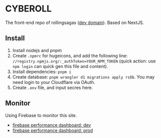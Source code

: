 # CYBEROLL

The front-end repo of rollingsagas ([dev domain](https://dev.cyberoll.pages.dev/)).
Based on NextJS.

## Install

1. Install nodejs and pnpm
1. Create `.npmrc` for hugeicons, and add the following line: `//registry.npmjs.org/:_authToken=YOUR_NPM_TOKEN` (quick action: use `npm login` can quick gen this file and content).
1. Install dependencies: `pnpm i`
1. Create database: `pnpm wrangler d1 migrations apply rsDb`. You may need login to your Cloudflare via OAuth.
1. Create `.env` file, and input secres here.

## Monitor

Using Firebase to monitor this site.

- [firebase performance dashboard: dev](https://console.firebase.google.com/project/rollingsagas/performance/app/web:MGEwMmRhMTAtZDJiMi00ZGQ4LWJiMGItYjM0NDlhNmRmYmMw/trends?hl=zh-cn)
- [firebase performance dashboard: prod](https://console.firebase.google.com/project/rollingsagas/performance/app/web:ZjZkMTQwNGUtN2RjZS00M2ZhLWJkYzEtYTkwMTE3MTYzMTIz/trends?hl=zh-cn)
